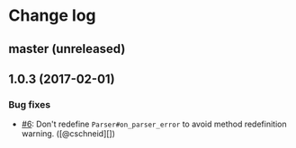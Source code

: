 # Change log

## master (unreleased)

## 1.0.3 (2017-02-01)

### Bug fixes

- [#6](https://github.com/seikichi/pry-inline/pull/6): Don't redefine `Parser#on_parser_error` to avoid method redefinition warning. ([@cschneid][])
